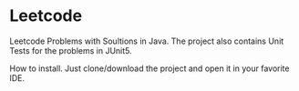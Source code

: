 # Leetcode
Leetcode Problems with Soultions in Java.
The project also contains Unit Tests for the problems in JUnit5.

How to install.
Just clone/download the project and open it in your favorite IDE.
